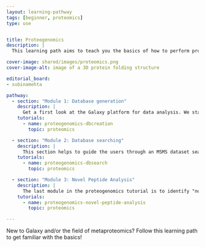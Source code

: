 ```yaml
---
layout: learning-pathway
tags: [beginner, proteomics]
type: use


title: Proteogenomics
description: |
  This learning path aims to teach you the basics of how to perform proteogenomics analysis of the Mass spectrometry data within the Galaxy platform. You will learn how to use Galaxy for analysis and will be guided through the most common first steps of any proteogenomics database generation to searching the database, followed by novel peptide data analysis.

cover-image: shared/images/proteomics.png
cover-image-alt: image of a 3D protein folding structure

editorial_board:
- subinamehta

pathway:
  - section: "Module 1: Database generation"
    description: |
      Get a first look at the Galaxy platform for data analysis. We start with a short introduction to familiarize you with the Galaxy interface, and then proceed with understanding how to generate a customized database for proteogenomics.
    tutorials:
      - name: proteogenomics-dbcreation
        topic: proteomics

  - section: "Module 2: Database searching"
    description: |
      This section helps to guide the users through an MSMS dataset search against the customized database generated in the first module. The identified peptides and proteins will be then analyzed later in the novel peptide analysis.
    tutorials:
      - name: proteogenomics-dbsearch
        topic: proteomics

  - section: "Module 3: Novel Peptide Analysis"
    description: |
      The last module in the proteogenomics tutorial is to identify "novel peptides" using BlastP and to localize the peptides to their genomic coordinates. Both inputs from modules 1 and 2 are required to run this tutorial.
    tutorials:
      - name: proteogenomics-novel-peptide-analysis
        topic: proteomics

---
```


New to Galaxy and/or the field of metaproteomics? Follow this learning path to get familiar with the basics!

